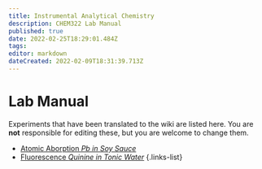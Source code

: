 ```yaml
---
title: Instrumental Analytical Chemistry
description: CHEM322 Lab Manual
published: true
date: 2022-02-25T18:29:01.484Z
tags: 
editor: markdown
dateCreated: 2022-02-09T18:31:39.713Z
---
```


# Lab Manual

Experiments that have been translated to the wiki are listed here. You are **not** responsible for editing these, but you are welcome to change them.

 - [Atomic Aborption *Pb in Soy Sauce*](/chem322/AA-soy-sauce)
 - [Fluorescence *Quinine in Tonic Water*](/chem322/Fluorescence)
 {.links-list}